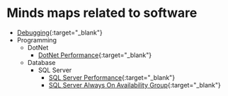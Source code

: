# Minds maps related to software

- [Debugging](http://www.plantuml.com/plantuml/proxy?fmt=svg&cache=no&src=https://raw.githubusercontent.com/mind-maps/software/master/debugging/before-debugging-others-problem.puml){:target="_blank"}
 - Programming
   - DotNet
     - [DotNet Performance](http://www.plantuml.com/plantuml/proxy?fmt=svg&cache=no&src=https://raw.githubusercontent.com/mind-maps/software/master/programming/dot-net/dotnet-web-performance.puml){:target="_blank"}
   - Database
     - SQL Server
       - [SQL Server Performance](http://www.plantuml.com/plantuml/proxy?fmt=svg&cache=no&src=https://raw.githubusercontent.com/mind-maps/software/master/programming/database/sql-server/sql-server-performance.puml){:target="_blank"}
       - [SQL Server Always On Availability Group](http://www.plantuml.com/plantuml/proxy?fmt=svg&cache=no&src=https://raw.githubusercontent.com/mind-maps/software/master/programming/database/sql-server/always-on-availability-groups.puml){:target="_blank"}
